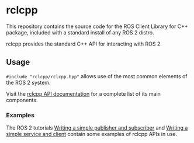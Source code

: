 # rclcpp

This repository contains the source code for the ROS Client Library for C++ package, included with a standard install of any ROS 2 distro.

rclcpp provides the standard C++ API for interacting with ROS 2.

## Usage

`#include "rclcpp/rclcpp.hpp"` allows use of the most common elements of the ROS 2 system.

Visit the [rclcpp API documentation](http://docs.ros2.org/latest/api/rclcpp/) for a complete list of its main components.

### Examples

The ROS 2 tutorials [Writing a simple publisher and subscriber](https://index.ros.org/doc/ros2/Tutorials/Writing-A-Simple-Cpp-Publisher-And-Subscriber/)
and [Writing a simple service and client](https://index.ros.org/doc/ros2/Tutorials/Writing-A-Simple-Cpp-Service-And-Client/)
contain some examples of rclcpp APIs in use.
